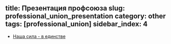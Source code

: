 title: Презентация профсоюза
slug: professional_union_presentation
category: other
tags: [professional_union]
sidebar_index: 4
---

- [Наша сила - в единстве](/files/prof-prezent.pptx)
